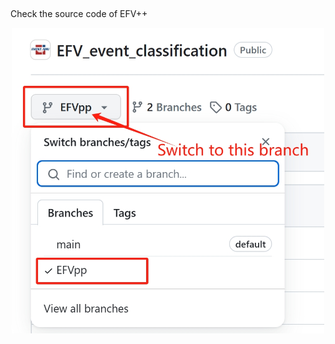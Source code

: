 ## 

Check the source code of EFV++ 


<p align="center">
  <img src="https://github.com/Event-AHU/EFV_event_classification/blob/EFVpp/figure/EFVpp_branch.png" alt="EFVpp_branch.png" width="500"/>
</p>

### 



### 



###



###



###



###



